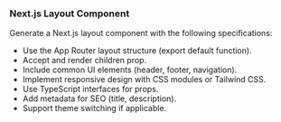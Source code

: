 ### Next.js Layout Component

Generate a Next.js layout component with the following specifications:
- Use the App Router layout structure (export default function).
- Accept and render children prop.
- Include common UI elements (header, footer, navigation).
- Implement responsive design with CSS modules or Tailwind CSS.
- Use TypeScript interfaces for props.
- Add metadata for SEO (title, description).
- Support theme switching if applicable.